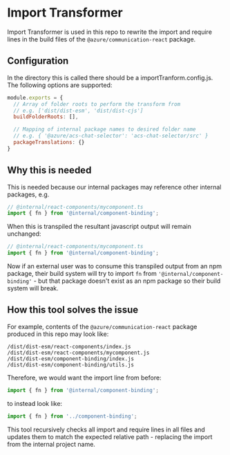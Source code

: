 # Import Transformer

Import Transformer is used in this repo to rewrite the import and require lines in the build files of the `@azure/communication-react` package.

## Configuration

In the directory this is called there should be a importTranform.config.js.
The following options are supported:

```javascript
module.exports = {
  // Array of folder roots to perform the transform from
  // e.g. ['dist/dist-esm', 'dist/dist-cjs']
  buildFolderRoots: [],

  // Mapping of internal package names to desired folder name
  // e.g. { '@azure/acs-chat-selector': 'acs-chat-selector/src' }
  packageTranslations: {}
}
```

## Why this is needed

This is needed because our internal packages may reference other internal packages, e.g.

```javascript
// @internal/react-components/mycomponent.ts
import { fn } from '@internal/component-binding';
```

When this is transpiled the resultant javascript output will remain unchanged:

```javascript
// @internal/react-components/mycomponent.ts
import { fn } from '@internal/component-binding';
```

Now if an external user was to consume this transpiled output from an npm package, their build system will try to import `fn` from `'@internal/component-binding'` - but that package doesn't exist as an npm package so their build system will break.

## How this tool solves the issue

For example, contents of the `@azure/communication-react` package produced in this repo may look like:

```text
/dist/dist-esm/react-components/index.js
/dist/dist-esm/react-components/mycomponent.js
/dist/dist-esm/component-binding/index.js
/dist/dist-esm/component-binding/utils.js
```

Therefore, we would want the import line from before:

```javascript
import { fn } from '@internal/component-binding';
```

to instead look like:

```javascript
import { fn } from '../component-binding';
```

This tool recursively checks all import and require lines in all files and updates them to match the expected relative path - replacing the import from the internal project name.
